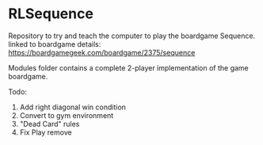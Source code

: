 # RLSequence

Repository to try and teach the computer to play the boardgame Sequence.
linked to boardgame details: https://boardgamegeek.com/boardgame/2375/sequence

Modules folder contains a complete 2-player implementation of the game boardgame.

Todo:
1) Add right diagonal win condition
2) Convert to gym environment
3) "Dead Card" rules
4) Fix Play remove